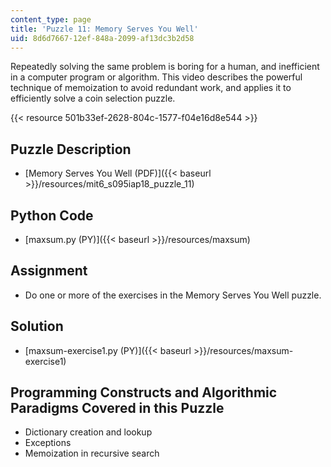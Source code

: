 ```yaml
---
content_type: page
title: 'Puzzle 11: Memory Serves You Well'
uid: 8d6d7667-12ef-848a-2099-af13dc3b2d58
---
```


Repeatedly solving the same problem is boring for a human, and inefficient in a computer program or algorithm. This video describes the powerful technique of memoization to avoid redundant work, and applies it to efficiently solve a coin selection puzzle.

{{< resource 501b33ef-2628-804c-1577-f04e16d8e544 >}}

Puzzle Description
------------------

*   [Memory Serves You Well (PDF)]({{< baseurl >}}/resources/mit6_s095iap18_puzzle_11)

Python Code
-----------

*   [maxsum.py (PY)]({{< baseurl >}}/resources/maxsum)

Assignment
----------

*   Do one or more of the exercises in the Memory Serves You Well puzzle.

Solution
--------

*   [maxsum-exercise1.py (PY)]({{< baseurl >}}/resources/maxsum-exercise1)

Programming Constructs and Algorithmic Paradigms Covered in this Puzzle
-----------------------------------------------------------------------

*   Dictionary creation and lookup
*   Exceptions
*   Memoization in recursive search